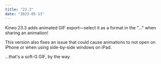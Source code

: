 ```yaml
---
title: "23.3"
date: "2023-05-13"
---
```


Kineo 23.3 adds animated GIF export—select it as a format in the "…" when sharing an animation!

This version also fixes an issue that could cause animations to not open on iPhone or when using side-by-side windows on iPad.

…that's a soft-G GIF, by the way.
